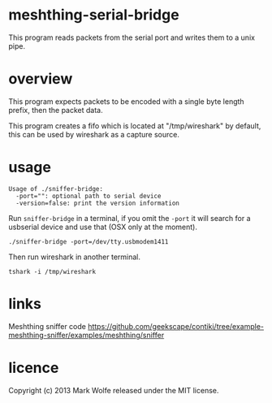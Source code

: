 # meshthing-serial-bridge

This program reads packets from the serial port and writes them to a unix pipe.

# overview

This program expects packets to be encoded with a single byte length prefix, then the packet data.

This program creates a fifo which is located at "/tmp/wireshark" by default, this can be used by wireshark as a capture source.

# usage 

```
Usage of ./sniffer-bridge:
  -port="": optional path to serial device
  -version=false: print the version information
```

Run `sniffer-bridge` in a terminal, if you omit the `-port` it will search for a usbserial device and use that (OSX only at the moment).

```
./sniffer-bridge -port=/dev/tty.usbmodem1411
```

Then run wireshark in another terminal.

```
tshark -i /tmp/wireshark
```

# links

Meshthing sniffer code https://github.com/geekscape/contiki/tree/example-meshthing-sniffer/examples/meshthing/sniffer

# licence

Copyright (c) 2013 Mark Wolfe released under the MIT license.